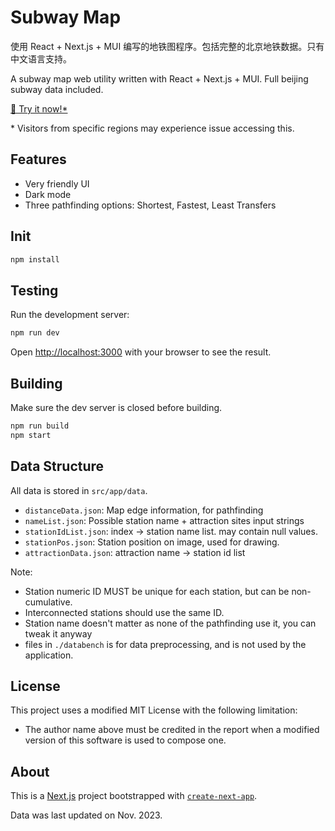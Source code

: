 # Subway Map

使用 React + Next.js + MUI 编写的地铁图程序。包括完整的北京地铁数据。只有中文语言支持。

A subway map web utility written with React + Next.js + MUI. Full beijing subway data included. 

[🔗 Try it now!*](https://beijingsubwaymap.vercel.app/)

\* Visitors from specific regions may experience issue accessing this. 

## Features

- Very friendly UI
- Dark mode
- Three pathfinding options: Shortest, Fastest, Least Transfers

## Init

```bash
npm install
```

## Testing

Run the development server:

```bash
npm run dev
```

Open [http://localhost:3000](http://localhost:3000) with your browser to see the result.

## Building

Make sure the dev server is closed before building.

```bash
npm run build
npm start
```

## Data Structure

All data is stored in `src/app/data`.

- `distanceData.json`: Map edge information, for pathfinding
- `nameList.json`: Possible station name + attraction sites input strings
- `stationIdList.json`: index -> station name list. may contain null values.
- `stationPos.json`: Station position on image, used for drawing.
- `attractionData.json`: attraction name -> station id list

Note:

- Station numeric ID MUST be unique for each station, but can be non-cumulative.
- Interconnected stations should use the same ID.
- Station name doesn't matter as none of the pathfinding use it, you can tweak it anyway
- files in `./databench` is for data preprocessing, and is not used by the application.

## License

This project uses a modified MIT License with the following limitation:

- The author name above must be credited in the report when a modified version of this software is used to compose one.

## About

This is a [Next.js](https://nextjs.org/) project bootstrapped with [`create-next-app`](https://github.com/vercel/next.js/tree/canary/packages/create-next-app).

Data was last updated on Nov. 2023.